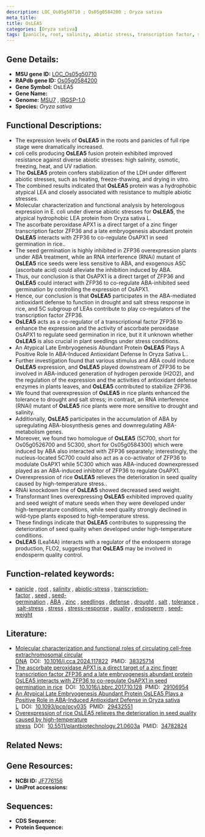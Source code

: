```yaml
---
description: LOC_Os05g50710 ; Os05g0584200 ; Oryza sativa
meta_title:
title: OsLEA5
categories: [Oryza sativa]
tags: [panicle, root, salinity, abiotic stress, transcription factor, seed, seed germination,  ABA , zinc, ABA, seedlings, defense, drought, salt, tolerance, salt stress, stress, stress response, quality, endosperm, seed weight]
---
```


## Gene Details:
- **MSU gene ID:** [LOC_Os05g50710](http://rice.uga.edu/cgi-bin/ORF_infopage.cgi?orf=LOC_Os05g50710)  
- **RAPdb gene ID:** [Os05g0584200](https://rapdb.dna.affrc.go.jp/locus/?name=Os05g0584200)  
- **Gene Symbol:** OsLEA5
- **Gene Name:**
- **Genome:**  [MSU7](http://rice.uga.edu/)&nbsp;,&nbsp;[IRGSP-1.0](https://rapdb.dna.affrc.go.jp/download/irgsp1.html)
- **Species:** *Oryza sativa*

## Functional Descriptions:
   - The expression levels of **OsLEA5** in the roots and panicles of full ripe stage were dramatically increased.
   - coli cells producing **OsLEA5** fusion protein exhibited improved resistance against diverse abiotic stresses: high salinity, osmotic, freezing, heat, and UV radiation.
   - The **OsLEA5** protein confers stabilization of the LDH under different abiotic stresses, such as heating, freeze-thawing, and drying in vitro.
   - The combined results indicated that **OsLEA5** protein was a hydrophobic atypical LEA and closely associated with resistance to multiple abiotic stresses.
   - Molecular characterization and functional analysis by heterologous expression in E. coli under diverse abiotic stresses for **OsLEA5**, the atypical hydrophobic LEA protein from Oryza sativa L.
   - The ascorbate peroxidase APX1 is a direct target of a zinc finger transcription factor ZFP36 and a late embryogenesis abundant protein **OsLEA5** interacts with ZFP36 to co-regulate OsAPX1 in seed germination in rice..
   - The seed germination is highly inhibited in ZFP36 overexpression plants under ABA treatment, while an RNA interference (RNAi) mutant of **OsLEA5** rice seeds were less sensitive to ABA, and exogenous ASC (ascorbate acid) could alleviate the inhibition induced by ABA.
   - Thus, our conclusion is that OsAPX1 is a direct target of ZFP36 and **OsLEA5** could interact with ZFP36 to co-regulate ABA-inhibited seed germination by controlling the expression of OsAPX1.
   - Hence, our conclusion is that **OsLEA5** participates in the ABA-mediated antioxidant defense to function in drought and salt stress response in rice, and 5C subgroup of LEAs contribute to play co-regulators of the transcription factor ZFP36.
   - **OsLEA5** acts as a co-regulator of a transcriptional factor ZFP36 to enhance the expression and the activity of ascorbate peroxidase OsAPX1 to regulate seed germination in rice, but it it unknown whether **OsLEA5** is also crucial in plant seedlings under stress conditions.
   - An Atypical Late Embryogenesis Abundant Protein **OsLEA5** Plays A Positive Role In ABA-Induced Antioxidant Defense In Oryza Sativa L..
   - Further investigation found that various stimulus and ABA could induce **OsLEA5** expression, and **OsLEA5** played downstream of ZFP36 to be involved in ABA-induced generation of hydrogen peroxide (H2O2), and the regulation of the expression and the activities of antioxidant defense enzymes in plants leaves, and **OsLEA5** contributed to stabilize ZFP36.
   - We found that overexpression of **OsLEA5** in rice plants enhanced the tolerance to drought and salt stress; in contrast, an RNA interference (RNAi) mutant of **OsLEA5** rice plants were more sensitive to drought and salinity.
   - Additionally, **OsLEA5** participates in the accumulation of ABA by upregulating ABA-biosynthesis genes and downregulating ABA-metabolism genes.
   - Moreover, we found two homologue of **OsLEA5** (5C700, short for Os05g0526700 and 5C300, short for Os05g0584300) which were induced by ABA also interacted with ZFP36 separately; interestingly, the nucleus-located 5C700 could also act as a co-activator of ZFP36 to modulate OsAPX1 while 5C300 which was ABA-induced downexpressed played as an ABA-induced inhibitor of ZFP36 to regulate OsAPX1.
   - Overexpression of rice **OsLEA5** relieves the deterioration in seed quality caused by high-temperature stress..
   - RNAi knockdown line of **OsLEA5** showed decreased seed weight.
   - Transformant lines overexpressing **OsLEA5** exhibited improved quality and seed weight of mature seeds when they were developed under high-temperature conditions, while seed quality strongly declined in wild-type plants exposed to high-temperature stress.
   - These findings indicate that **OsLEA5** contributes to suppressing the deterioration of seed quality when developed under high-temperature conditions.
   - **OsLEA5** (Lea14A) interacts with a regulator of the endosperm storage production, FLO2, suggesting that **OsLEA5** may be involved in endosperm quality control.

## Function-related keywords:
   - [panicle](/tags/panicle/)&nbsp;,&nbsp;[root](/tags/root/)&nbsp;,&nbsp;[salinity](/tags/salinity/)&nbsp;,&nbsp;[abiotic-stress](/tags/abiotic-stress/)&nbsp;,&nbsp;[transcription-factor](/tags/transcription-factor/)&nbsp;,&nbsp;[seed](/tags/seed/)&nbsp;,&nbsp;[seed-germination](/tags/seed-germination/)&nbsp;,&nbsp;[ABA](/tags/ABA/)&nbsp;,&nbsp;[zinc](/tags/zinc/)&nbsp;,&nbsp;[seedlings](/tags/seedlings/)&nbsp;,&nbsp;[defense](/tags/defense/)&nbsp;,&nbsp;[drought](/tags/drought/)&nbsp;,&nbsp;[salt](/tags/salt/)&nbsp;,&nbsp;[tolerance](/tags/tolerance/)&nbsp;,&nbsp;[salt-stress](/tags/salt-stress/)&nbsp;,&nbsp;[stress](/tags/stress/)&nbsp;,&nbsp;[stress-response](/tags/stress-response/)&nbsp;,&nbsp;[quality](/tags/quality/)&nbsp;,&nbsp;[endosperm](/tags/endosperm/)&nbsp;,&nbsp;[seed-weight](/tags/seed-weight/)

## Literature:
   - [Molecular characterization and functional roles of circulating cell-free extrachromosomal circular DNA](https://www.doi.org/10.1016/j.cca.2024.117822)&nbsp;&nbsp;DOI:&nbsp;&nbsp;[10.1016/j.cca.2024.117822](https://www.doi.org/10.1016/j.cca.2024.117822)&nbsp;&nbsp;PMID:&nbsp;&nbsp;[38325714](https://pubmed.ncbi.nlm.nih.gov/38325714/)
   - [The ascorbate peroxidase APX1 is a direct target of a zinc finger transcription factor ZFP36 and a late embryogenesis abundant protein OsLEA5 interacts with ZFP36 to co-regulate OsAPX1 in seed germination in rice](https://www.doi.org/10.1016/j.bbrc.2017.10.128)&nbsp;&nbsp;DOI:&nbsp;&nbsp;[10.1016/j.bbrc.2017.10.128](https://www.doi.org/10.1016/j.bbrc.2017.10.128)&nbsp;&nbsp;PMID:&nbsp;&nbsp;[29106954](https://pubmed.ncbi.nlm.nih.gov/29106954/)
   - [An Atypical Late Embryogenesis Abundant Protein OsLEA5 Plays a Positive Role in ABA-Induced Antioxidant Defense in Oryza sativa L](https://www.doi.org/10.1093/pcp/pcy035)&nbsp;&nbsp;DOI:&nbsp;&nbsp;[10.1093/pcp/pcy035](https://www.doi.org/10.1093/pcp/pcy035)&nbsp;&nbsp;PMID:&nbsp;&nbsp;[29432551](https://pubmed.ncbi.nlm.nih.gov/29432551/)
   - [Overexpression of rice OsLEA5 relieves the deterioration in seed quality caused by high-temperature stress](https://www.doi.org/10.5511/plantbiotechnology.21.0603a)&nbsp;&nbsp;DOI:&nbsp;&nbsp;[10.5511/plantbiotechnology.21.0603a](https://www.doi.org/10.5511/plantbiotechnology.21.0603a)&nbsp;&nbsp;PMID:&nbsp;&nbsp;[34782824](https://pubmed.ncbi.nlm.nih.gov/34782824/)

## Related News:

## Gene Resources:
- **NCBI ID:**  [JF776156](http://www.ncbi.nlm.nih.gov/nuccore/JF776156)
- **UniProt accessions:** [](https://www.uniprot.org/uniprotkb//entry)

## Sequences:
- **CDS Sequence:**
- **Protein Sequence:**
